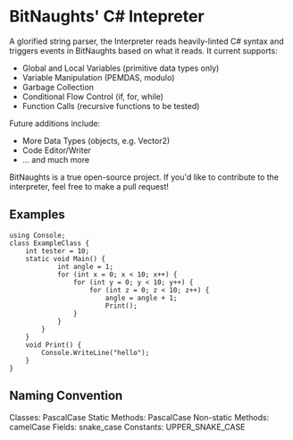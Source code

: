 # BitNaughts' C# Intepreter

A glorified string parser, the Interpreter reads heavily-linted C# syntax and triggers events in BitNaughts based on what it reads. It current supports:

  - Global and Local Variables (primitive data types only)
  - Variable Manipulation (PEMDAS, modulo)
  - Garbage Collection
  - Conditional Flow Control (if, for, while)
  - Function Calls (recursive functions to be tested)

Future additions include:
  - More Data Types (objects, e.g. Vector2)
  - Code Editor/Writer
  - ... and much more

BitNaughts is a true open-source project. If you'd like to contribute to the interpreter, feel free to make a pull request! 

## Examples

```
using Console;
class ExampleClass {
    int tester = 10;
    static void Main() {
            int angle = 1;
            for (int x = 0; x < 10; x++) {
                for (int y = 0; y < 10; y++) {
                    for (int z = 0; z < 10; z++) {
                        angle = angle + 1;
                        Print();
                }
            }
        }
    }
    void Print() {
        Console.WriteLine("hello");
    }
}
```


## Naming Convention

Classes: PascalCase
Static Methods: PascalCase
Non-static Methods: camelCase
Fields: snake_case
Constants: UPPER_SNAKE_CASE

